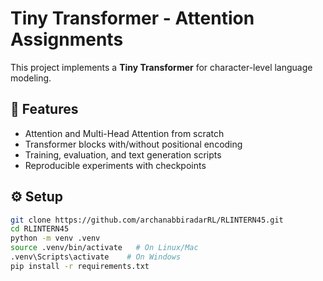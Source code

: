 # Tiny Transformer - Attention Assignments

This project implements a **Tiny Transformer** for character-level language modeling.

## 🚀 Features
- Attention and Multi-Head Attention from scratch
- Transformer blocks with/without positional encoding
- Training, evaluation, and text generation scripts
- Reproducible experiments with checkpoints

## ⚙️ Setup
```bash
git clone https://github.com/archanabbiradarRL/RLINTERN45.git
cd RLINTERN45
python -m venv .venv
source .venv/bin/activate   # On Linux/Mac
.venv\Scripts\activate    # On Windows
pip install -r requirements.txt